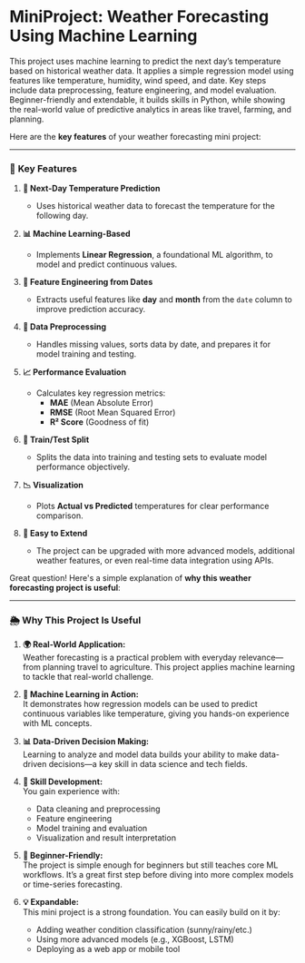# MiniProject: Weather Forecasting Using Machine Learning
This project uses machine learning to predict the next day’s temperature based on historical weather data. It applies a simple regression model using features like temperature, humidity, wind speed, and date. Key steps include data preprocessing, feature engineering, and model evaluation. Beginner-friendly and extendable, it builds skills in Python, while showing the real-world value of predictive analytics in areas like travel, farming, and planning.

Here are the **key features** of your weather forecasting mini project:

---

### 🌟 **Key Features**

1. **🔮 Next-Day Temperature Prediction**  
   - Uses historical weather data to forecast the temperature for the following day.

2. **📊 Machine Learning-Based**  
   - Implements **Linear Regression**, a foundational ML algorithm, to model and predict continuous values.

3. **📅 Feature Engineering from Dates**  
   - Extracts useful features like **day** and **month** from the `date` column to improve prediction accuracy.

4. **🧹 Data Preprocessing**  
   - Handles missing values, sorts data by date, and prepares it for model training and testing.

5. **📈 Performance Evaluation**  
   - Calculates key regression metrics:  
     - **MAE** (Mean Absolute Error)  
     - **RMSE** (Root Mean Squared Error)  
     - **R² Score** (Goodness of fit)

6. **🧪 Train/Test Split**  
   - Splits the data into training and testing sets to evaluate model performance objectively.

7. **📉 Visualization**  
   - Plots **Actual vs Predicted** temperatures for clear performance comparison.

8. **🔄 Easy to Extend**  
   - The project can be upgraded with more advanced models, additional weather features, or even real-time data integration using APIs.


Great question! Here's a simple explanation of **why this weather forecasting project is useful**:

---

### 🌦️ **Why This Project Is Useful**

1. **🌍 Real-World Application:**  
   Weather forecasting is a practical problem with everyday relevance—from planning travel to agriculture. This project applies machine learning to tackle that real-world challenge.

2. **🧠 Machine Learning in Action:**  
   It demonstrates how regression models can be used to predict continuous variables like temperature, giving you hands-on experience with ML concepts.

3. **📊 Data-Driven Decision Making:**  
   Learning to analyze and model data builds your ability to make data-driven decisions—a key skill in data science and tech fields.

4. **🔧 Skill Development:**  
   You gain experience with:
   - Data cleaning and preprocessing
   - Feature engineering
   - Model training and evaluation
   - Visualization and result interpretation

5. **🚀 Beginner-Friendly:**  
   The project is simple enough for beginners but still teaches core ML workflows. It’s a great first step before diving into more complex models or time-series forecasting.

6. **💡 Expandable:**  
   This mini project is a strong foundation. You can easily build on it by:
   - Adding weather condition classification (sunny/rainy/etc.)
   - Using more advanced models (e.g., XGBoost, LSTM)
   - Deploying as a web app or mobile tool
